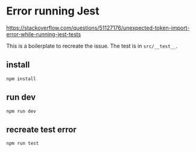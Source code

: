 # Error running Jest

https://stackoverflow.com/questions/51127176/unexpected-token-import-error-while-running-jest-tests

This is a boilerplate to recreate the issue. The test is in `src/__test__`.

## install
`npm install`
## run dev
`npm run dev`
## recreate test error
`npm run test`

